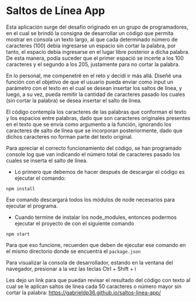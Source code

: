 # Saltos de Línea App

Esta aplicación surge del desafío originado en un grupo de programadores, en el cual se brindó la consigna de desarrollar un código que permita mostrar en consola un texto largo, al que cada determinado número de caracteres (100) debía ingresarse un espacio sin cortar la palabra, por tanto, el espacio debía ingresarse en el lugar libre posterior a dicha palabra. De esta manera, podía suceder que el primer espació se incerte a los 100 caracteres y el segundo a los 205, justamente para no cortar la palabra.

En lo personal, me compenetré en el reto y decidí ir más allá. Diseñé una función con el objetivo de que el usuario pueda enviar como input un parámetro con el texto en el cual se desean insertar los saltos de línea, y luego, a su vez, pueda remitir la cantidad de caracteres pasado los cuales (sin cortar la palabra) se desea insertar el salto de línea.

El código contempla los caracteres de las palabras que conforman el texto y los espacios entre palabras, dado que son caracteres originales presentes en el texto que se envía como argumento a la función, ignorando los caracteres de salto de línea que se incorporan posteriormente, dado que dichos caracteres no forman parte del texto original.

Para apreciar el correcto funcionamiento del código, se han programado console log que van indicando el número total de caracteres pasado los cuales se inserta el salto de línea.

* Lo primero que debemos de hacer después de descargar el código es ejecutar el comando:

```
npm install
```

Ese comando descargará todos los módulos de node necesarios para ejecutar el programa.

* Cuando termine de instalar los node_modules, entonces podermos ejecutar el proyecto de con el siguiente comando

```
npm start
```
Para que eso funcione, recuerden que deben de ejecutar ese comando en el mismo directorio donde se encuentra el ```package.json```

Para visualizar la consola de desarrollador, estando en la ventana del navegador, presionar a la vez las teclas Ctrl + Shift + i

Les dejo un link para que puedan revisar el resultado del código con texto al cual se le aplican saltos de línea cada 50 caracteres o número mayor sin cortar la palabra: https://gabrieldp36.github.io/saltos-linea-app/